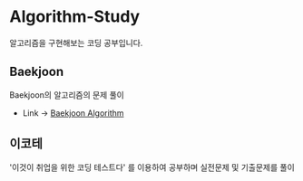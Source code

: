 # Algorithm-Study

알고리즘을 구현해보는 코딩 공부입니다.

## Baekjoon
Baekjoon의 알고리즘의 문제 풀이
- Link -> [Baekjoon Algorithm](https://www.acmicpc.net/)

## 이코테
'이것이 취업을 위한 코딩 테스트다' 를 이용하여 공부하며 실전문제 및 기출문제를 풀이
